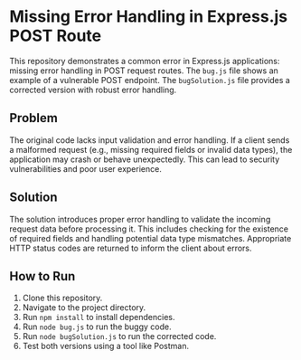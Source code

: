 # Missing Error Handling in Express.js POST Route

This repository demonstrates a common error in Express.js applications: missing error handling in POST request routes.  The `bug.js` file shows an example of a vulnerable POST endpoint.  The `bugSolution.js` file provides a corrected version with robust error handling.

## Problem

The original code lacks input validation and error handling. If a client sends a malformed request (e.g., missing required fields or invalid data types), the application may crash or behave unexpectedly.  This can lead to security vulnerabilities and poor user experience.

## Solution

The solution introduces proper error handling to validate the incoming request data before processing it. This includes checking for the existence of required fields and handling potential data type mismatches.  Appropriate HTTP status codes are returned to inform the client about errors.

## How to Run

1. Clone this repository.
2. Navigate to the project directory.
3. Run `npm install` to install dependencies.
4. Run `node bug.js` to run the buggy code.
5. Run `node bugSolution.js` to run the corrected code.
6. Test both versions using a tool like Postman.